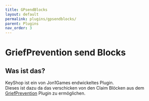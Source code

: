 ```yaml
---
title: GPsendBlocks
layout: default
permalink: plugins/gpsendblocks/
parent: Plugins
nav_order: 3
---
```


# GriefPrevention send Blocks

## Was ist das?

KeyShop ist ein von Jon1Games endwickeltes Plugin.<br>
Dieses ist dazu da das verschicken von den Claim Blöcken aus dem [GriefPrevention](https://www.spigotmc.org/resources/griefprevention.1884/) Plugin zu ermöglichen.

